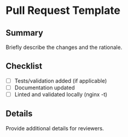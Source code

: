 # Pull Request Template

## Summary
Briefly describe the changes and the rationale.

## Checklist
- [ ] Tests/validation added (if applicable)
- [ ] Documentation updated
- [ ] Linted and validated locally (nginx -t)

## Details
Provide additional details for reviewers.
